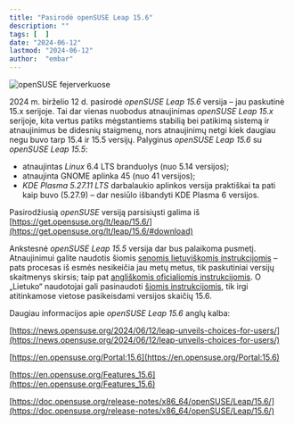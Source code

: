 ```yaml
---
title: "Pasirodė openSUSE Leap 15.6"
description: ""
tags: [  ]
date: "2024-06-12"
lastmod: "2024-06-12"
author:  "embar"
---
```

![openSUSE fejerverkuose](https://news.opensuse.org/wp-content/uploads/2023/06/openSUSE_party.jpg)

2024 m. birželio 12 d. pasirodė _openSUSE Leap 15.6_ versija – jau paskutinė 15.x serijoje. Tai dar vienas nuobodus atnaujinimas _openSUSE Leap 15.x_ serijoje, kita vertus patiks mėgstantiems stabilią bei patikimą sistemą ir atnaujinimus be didesnių staigmenų, nors atnaujinimų netgi kiek daugiau negu buvo tarp 15.4 ir 15.5 versijų. Palyginus _openSUSE Leap 15.6_ su _openSUSE Leap 15.5_:

*   atnaujintas _Linux_ 6.4 LTS branduolys (nuo 5.14 versijos);
*   atnaujinta GNOME aplinka 45 (nuo 41 versijos);
*   _KDE Plasma 5.27.11 LTS_ darbalaukio aplinkos versija praktiškai ta pati kaip buvo (5.27.9) – dar nesiūlo išbandyti KDE Plasma 6 versijos.

Pasirodžiusią _openSUSE_ versiją parsisiųsti galima iš [https://get.opensuse.org/lt/leap/15.6/](https://get.opensuse.org/lt/leap/15.6/#download)

Ankstesnė _openSUSE Leap 15.5_ versija dar bus palaikoma pusmetį. Atnaujinimui galite naudotis šiomis [senomis lietuviškomis instrukcijomis](https://opensuse.lt/diegimas/2016-11-16_opensuse-bei-lietuko-42-arba-15-atnaujinimas-iki-153-versijos/) – pats procesas iš esmės nesikeičia jau metų metus, tik paskutiniai versijų skaitmenys skirsis; taip pat [angliškomis oficialiomis instrukcijomis](https://en.opensuse.org/SDB:System_upgrade). O „Lietuko“ naudotojai gali pasinaudoti [šiomis instrukcijomis](https://lietukas.lt/ymp/lietuko_atnaujinimas.html), tik irgi atitinkamose vietose pasikeisdami versijos skaičių 15.6.

Daugiau informacijos apie _openSUSE Leap 15.6_ anglų kalba:

[https://news.opensuse.org/2024/06/12/leap-unveils-choices-for-users/](https://news.opensuse.org/2024/06/12/leap-unveils-choices-for-users/)

[https://en.opensuse.org/Portal:15.6](https://en.opensuse.org/Portal:15.6)

[https://en.opensuse.org/Features_15.6](https://en.opensuse.org/Features_15.6)

[https://doc.opensuse.org/release-notes/x86_64/openSUSE/Leap/15.6/](https://doc.opensuse.org/release-notes/x86_64/openSUSE/Leap/15.6/)
